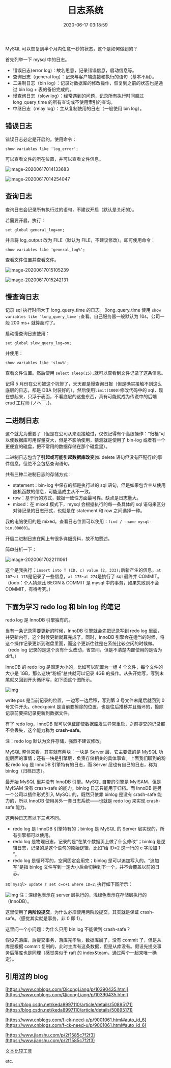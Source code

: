 ﻿---
title: 日志系统
date: 2020-06-17 03:18:59
tags: [数据库]
---
MySQL 可以恢复到半个月内任意一秒的状态，这个是如何做到的？

首先列举一下 mysql 中的日志。

* 错误日志(error log)：故名思意，记录错误信息，启动信息等。
* 查询日志（general log）：记录与客户端连接和执行的语句（基本不用）。
* 二进制日志（bin log）：记录对数据库的修改操作，恢复到之前的状态也是通过 bin log + 表的备份完成的。
* 慢查询日志（slow log）：经常遇到的问题，记录所有执行时间超过 long_query_time 的所有查询或不使用索引的查询。
* 中继日志（relay log）：主从复制使用的日志（一般使用 bin log）。

<!--more-->

## 错误日志

错误日志必定是开启的。使用命令：

```
show variables like 'log_error';
```

可以查看文件的所在位置，并可以查看文件信息。

![image-20200617014133683](/images/image-20200617014133683.png)

![image-20200617014254047](/images/image-20200617014254047.png)

## 查询日志

查询日志会记录所有执行过的语句，不建议开启（默认是关闭的）。

若需要开启，执行：

```
set global general_log=on;
```

并且将 log_output 改为 FILE（默认为 FILE，不建议修改）。即可使用命令：

```
show variables like 'general_log%';
```

查看文件位置并查看文件。

![image-20200617015105239](/images/image-20200617015105239.png)

![image-20200617015242131](/images/image-20200617015242131.png)

## 慢查询日志

记录 sql 执行时间大于 long_query_time 的日志。（long_query_time 使用 `show variables like 'long_query_time';`查看。自己服务器一般默认为 10s，公司一般 200 ms+ 就算超时了。

启动慢查询日志使用：

```
set global slow_query_log=on;
```

并使用：

```
show variables like 'slow%';
```

查看文件位置。然后使用 `select sleep(15);`就可以查看到文件记录了这条信息。

记得 5 月份在公司被这个坑惨了，天天都是慢查询日报（但是确实接触不到这么底层的日志，都是 DBA 封装好的），然后使用`limit(1000)`修改代码中的 sql，现在想起来，只浮于表面，不看底层的这些东西，真有可能就成为传说中的后端 crud 工程师 (ノへ￣、)。

## 二进制日志

这个就尤为重要了（但是在公司从来没接触过，仅仅记得有个高级操作：“归档”可以使数据库可用容量变大，但是不影响使用，猜测就是使用了 bin-log 或者有一个更便宜的磁盘，把不常用的数据存储在那个磁盘里）。

二进制日志包含了**引起或可能引起数据库改变**(如 delete 语句但没有匹配行)的事件信息，但绝不会包括查询语句。

共有三种二进制日志的存储方式：

* statement：bin-log 中保存的都是执行过的 sql 语句，但是如果包含主从使用随机函数的信息，可能造成主从不一致。
* row：基于行的方式，数据一致性方面最可靠。缺点是日志量大。
* mixed：在 mixed 模式下，mysql 会根据执行的每一条具体的 sql 语句来区分对待记录的日志形式，也就是在 statement 和 row 之间选择一种。

我的电脑使用的是 mixed。查看日志位置可以使用：`find / -name mysql-bin.000001`。

开启二进制日志在网上有很多详细资料，故不加赘述。

简单分析一下：

![image-20200617022111061](/images/image-20200617022111061.png)

这个是我执行：`insert into T (ID, c) value (2, 333);`后新产生的信息，`at 107`-`at 175`是记录了一些信息，`at 175`-`at 274`是执行了 sql 最终并 COMMIT。（todo：个人猜测此 BEGIN & COMMIT 是 mysql 中的事务，如果失败则不会 COMMIT，有待考究。）

## 下面为学习 redo log 和 bin log 的笔记

redo log 是 InnoDB 引擎独有的。

当有一条记录需要更新的时候，InnoDB 引擎就会先把记录写到 redo log 里面，并更新内存，这个时候更新就算完成了。同时，InnoDB 引擎会在适当的时候，将这个操作记录更新到磁盘里面，而这个更新往往是在系统比较空闲的时候做。（redo log 记录的是这个页有什么改动，省空间，但是不清楚内部使用的是否为 diff。）

InnoDB 的 redo log 是固定大小的，比如可以配置为一组 4 个文件，每个文件的大小是 1GB，那么这块“粉板”总共就可以记录 4GB 的操作。从头开始写，写到末尾就又回到开头循环写，如下面这个图所示。

![img](https://static001.geekbang.org/resource/image/16/a7/16a7950217b3f0f4ed02db5db59562a7.png)

write pos 是当前记录的位置，一边写一边后移，写到第 3 号文件末尾后就回到 0 号文件开头。checkpoint 是当前要擦除的位置，也是往后推移并且循环的，擦除记录前要把记录更新到数据文件。

有了 redo log，InnoDB 就可以保证即使数据库发生异常重启，之前提交的记录都不会丢失，这个能力称为 **crash-safe**。

注：redo log 默认为文件存储，强烈不建议修改。

MySQL 整体来看，其实就有两块：一块是 Server 层，它主要做的是 MySQL 功能层面的事情；还有一块是引擎层，负责存储相关的具体事宜。上面我们聊到的粉板 redo log 是 InnoDB 引擎特有的日志，而 Server 层也有自己的日志，称为 binlog（归档日志）。

最开始 MySQL 里并没有 InnoDB 引擎。MySQL 自带的引擎是 MyISAM，但是 MyISAM 没有 crash-safe 的能力，binlog 日志只能用于归档。而 InnoDB 是另一个公司以插件形式引入 MySQL 的，既然只依靠 binlog 是没有 crash-safe 能力的，所以 InnoDB 使用另外一套日志系统——也就是 redo log 来实现 crash-safe 能力。

这两种日志有以下三点不同。

* redo log 是 InnoDB 引擎特有的；binlog 是 MySQL 的 Server 层实现的，所有引擎都可以使用。
* redo log 是物理日志，记录的是“在某个数据页上做了什么修改”；binlog 是逻辑日志，记录的是这个语句的原始逻辑，比如“给 ID=2 这一行的 c 字段加 1 ”。
* redo log 是循环写的，空间固定会用完；binlog 是可以追加写入的。“追加写”是指 binlog 文件写到一定大小后会切换到下一个，并不会覆盖以前的日志。

sql `mysql> update T set c=c+1 where ID=2;`执行如下图所示：

![img](https://static001.geekbang.org/resource/image/2e/be/2e5bff4910ec189fe1ee6e2ecc7b4bbe.png)
注：深绿色表示在 server 层执行的，浅绿色表示在存储层执行的（InnoDB）。

这里使用了**两阶段提交**，为什么必须使用两阶段提交，其实就是保证 crash-safe。（感觉其实就是事务，非 0 即 1）。

这里问一个小问题：为什么只用 bin log 不能做到 crash-safe？

假设先落库，后提交事务，落库完毕后，数据库崩了，没有 commit 了，但是从库是根据 commit 复制的，此时主库有这条数据，但是从库没有。假设先提交事务后落库也是同理（感觉类似于 raft 的 index&team，通过两个一起来唯一确定）。


## 引用过的 blog

[https://www.cnblogs.com/QicongLiang/p/10390435.html](https://www.cnblogs.com/QicongLiang/p/10390435.html)

[https://blog.csdn.net/keda8997110/article/details/50895171](https://blog.csdn.net/keda8997110/article/details/50895171)

[https://www.cnblogs.com/f-ck-need-u/p/9001061.html#auto_id_6](https://www.cnblogs.com/f-ck-need-u/p/9001061.html#auto_id_6)

[https://www.jianshu.com/p/2f1585c7f2f3](https://www.jianshu.com/p/2f1585c7f2f3)

[文本比较工具](http://wenbenbijiao.renrensousuo.com/#diff)

etc.

